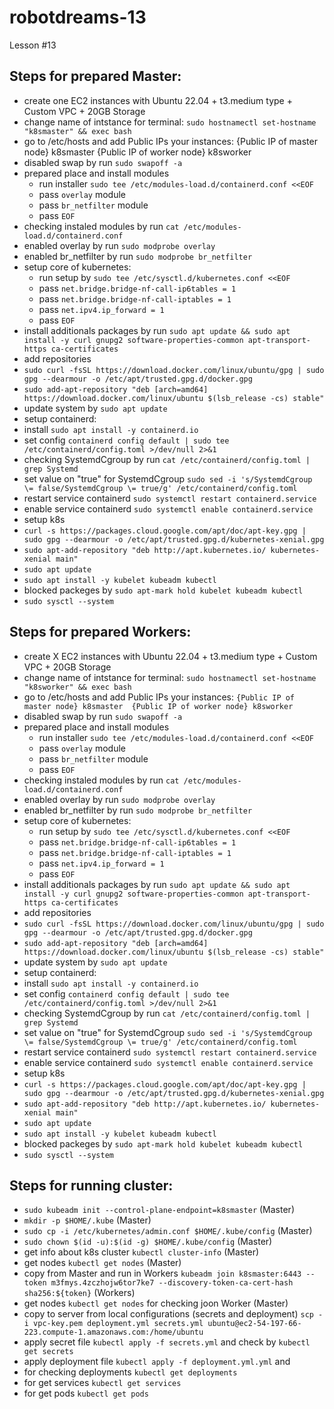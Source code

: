 # robotdreams-13
Lesson #13


## Steps for prepared Master:
- create one EC2 instances with Ubuntu 22.04 + t3.medium type + Custom VPC + 20GB Storage
- change name of intstance for terminal: `sudo hostnamectl set-hostname "k8smaster" && exec bash`
- go to /etc/hosts and add Public IPs your instances: 
{Public IP of master node} k8smaster 
{Public IP of worker node} k8sworker
- disabled swap by run `sudo swapoff -a`
- prepared place and install modules
  - run installer `sudo tee /etc/modules-load.d/containerd.conf <<EOF`
  - pass `overlay` module
  - pass `br_netfilter` module
  - pass `EOF`
- checking instaled modules by run `cat /etc/modules-load.d/containerd.conf`
- enabled overlay by run `sudo modprobe overlay`
- enabled br_netfilter by run `sudo modprobe br_netfilter`
- setup core of kubernetes:
  - run setup by `sudo tee /etc/sysctl.d/kubernetes.conf <<EOF`
  - pass `net.bridge.bridge-nf-call-ip6tables = 1`
  - pass `net.bridge.bridge-nf-call-iptables = 1`
  - pass `net.ipv4.ip_forward = 1`
  - pass `EOF`
- install additionals packages by run `sudo apt update && sudo apt install -y curl gnupg2 software-properties-common apt-transport-https ca-certificates`
- add repositories 
 - `sudo curl -fsSL https://download.docker.com/linux/ubuntu/gpg | sudo gpg --dearmour -o /etc/apt/trusted.gpg.d/docker.gpg`
 - `sudo add-apt-repository "deb [arch=amd64] https://download.docker.com/linux/ubuntu $(lsb_release -cs) stable"`
 - update system by `sudo apt update`
 - setup containerd:
  - install `sudo apt install -y containerd.io`
  - set config `containerd config default | sudo tee /etc/containerd/config.toml >/dev/null 2>&1`
  - checking SystemdCgroup by run `cat /etc/containerd/config.toml | grep Systemd`
  - set value on "true" for SystemdCgroup `sudo sed -i 's/SystemdCgroup \= false/SystemdCgroup \= true/g' /etc/containerd/config.toml`
  - restart service containerd `sudo systemctl restart containerd.service`
  - enable service containerd `sudo systemctl enable containerd.service`
- setup k8s
 - `curl -s https://packages.cloud.google.com/apt/doc/apt-key.gpg | sudo gpg --dearmour -o /etc/apt/trusted.gpg.d/kubernetes-xenial.gpg`
 - `sudo apt-add-repository "deb http://apt.kubernetes.io/ kubernetes-xenial main"`
 - `sudo apt update`
 - `sudo apt install -y kubelet kubeadm kubectl`
 - blocked packeges by `sudo apt-mark hold kubelet kubeadm kubectl`
- `sudo sysctl --system`


## Steps for prepared Workers:
- create X EC2 instances with Ubuntu 22.04 + t3.medium type + Custom VPC + 20GB Storage
- change name of intstance for terminal: `sudo hostnamectl set-hostname "k8sworker" && exec bash`
- go to /etc/hosts and add Public IPs your instances:
`
{Public IP of master node} k8smaster 
{Public IP of worker node} k8sworker
`
- disabled swap by run `sudo swapoff -a`
- prepared place and install modules
  - run installer `sudo tee /etc/modules-load.d/containerd.conf <<EOF`
  - pass `overlay` module
  - pass `br_netfilter` module
  - pass `EOF`
- checking instaled modules by run `cat /etc/modules-load.d/containerd.conf`
- enabled overlay by run `sudo modprobe overlay`
- enabled br_netfilter by run `sudo modprobe br_netfilter`
- setup core of kubernetes:
  - run setup by `sudo tee /etc/sysctl.d/kubernetes.conf <<EOF`
  - pass `net.bridge.bridge-nf-call-ip6tables = 1`
  - pass `net.bridge.bridge-nf-call-iptables = 1`
  - pass `net.ipv4.ip_forward = 1`
  - pass `EOF`
- install additionals packages by run `sudo apt update && sudo apt install -y curl gnupg2 software-properties-common apt-transport-https ca-certificates`
- add repositories 
 - `sudo curl -fsSL https://download.docker.com/linux/ubuntu/gpg | sudo gpg --dearmour -o /etc/apt/trusted.gpg.d/docker.gpg`
 - `sudo add-apt-repository "deb [arch=amd64] https://download.docker.com/linux/ubuntu $(lsb_release -cs) stable"`
 - update system by `sudo apt update`
 - setup containerd:
  - install `sudo apt install -y containerd.io`
  - set config `containerd config default | sudo tee /etc/containerd/config.toml >/dev/null 2>&1`
  - checking SystemdCgroup by run `cat /etc/containerd/config.toml | grep Systemd`
  - set value on "true" for SystemdCgroup `sudo sed -i 's/SystemdCgroup \= false/SystemdCgroup \= true/g' /etc/containerd/config.toml`
  - restart service containerd `sudo systemctl restart containerd.service`
  - enable service containerd `sudo systemctl enable containerd.service`
- setup k8s
 - `curl -s https://packages.cloud.google.com/apt/doc/apt-key.gpg | sudo gpg --dearmour -o /etc/apt/trusted.gpg.d/kubernetes-xenial.gpg`
 - `sudo apt-add-repository "deb http://apt.kubernetes.io/ kubernetes-xenial main"`
 - `sudo apt update`
 - `sudo apt install -y kubelet kubeadm kubectl`
 - blocked packeges by `sudo apt-mark hold kubelet kubeadm kubectl`
- `sudo sysctl --system`


## Steps for running cluster:
- `sudo kubeadm init --control-plane-endpoint=k8smaster` (Master)
- `mkdir -p $HOME/.kube` (Master)
- `sudo cp -i /etc/kubernetes/admin.conf $HOME/.kube/config` (Master)
- `sudo chown $(id -u):$(id -g) $HOME/.kube/config` (Master)
- get info about k8s cluster `kubectl cluster-info` (Master)
- get nodes `kubectl get nodes` (Master)
- copy from Master and run in Workers `kubeadm join k8smaster:6443 --token m3fmys.4zczhojw6tor7ke7 --discovery-token-ca-cert-hash sha256:${token}` (Workers)
- get nodes `kubectl get nodes` for checking joon Worker  (Master)
- copy to server from local configurations (secrets and deployment) `scp -i vpc-key.pem deployment.yml secrets.yml ubuntu@ec2-54-197-66-223.compute-1.amazonaws.com:/home/ubuntu`
- apply secret file `kubectl apply -f secrets.yml` and check by `kubectl get secrets`
- apply deployment file `kubectl apply -f deployment.yml.yml` and 
- for checking deployments `kubectl get deployments`
- for get services `kubectl get services`
- for get pods `kubectl get pods`